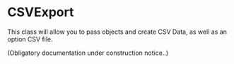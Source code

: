 # CSVExport

This class will allow you to pass objects and create CSV Data, as well as an option CSV file.

(Obligatory documentation under construction notice..)